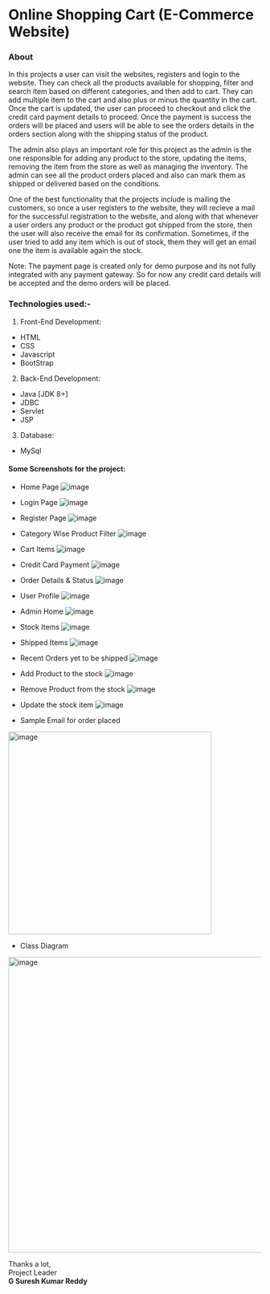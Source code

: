 # Online Shopping Cart (E-Commerce Website)

### About

In this projects a user can visit the websites, registers and login to the website. They can check all the products available for shopping, filter and search item based on different categories, and then add to cart. They can add multiple item to the cart and also plus or minus the quantity in the cart. Once the cart is updated, the user can proceed to checkout and click the credit card payment details to proceed. Once the payment is success the orders will be placed and users will be able to see the orders details in the orders section along with the shipping status of the product.

The admin also plays an important role for this project as the admin is the one responsible for adding any product to the store, updating the items, removing the item from the store as well as managing the inventory. The admin can see all the product orders placed and also can mark them as shipped or delivered based on the conditions.

One of the best functionality that the projects include is mailing the customers, so once a user registers to the website, they will recieve a mail for the successful registration to the website, and along with that whenever a user orders any product or the product got shipped from the store, then the user will also receive the email for its confirmation.
Sometimes, if the user tried to add any item which is out of stock, them they will get an email one the item is available again the stock.

Note: The payment page is created only for demo purpose and its not fully integrated with any payment gateway. So for now any credit card details will be accepted and the demo orders will be placed.


### Technologies used:-
1. Front-End Development:
- HTML
- CSS
- Javascript
- BootStrap

2. Back-End Development:
- Java [JDK 8+]
- JDBC
- Servlet
- JSP

3. Database:
- MySql



#### Some Screenshots for the project:
- Home Page
![image](https://github.com/shashirajraja/shopping-cart/assets/34605595/6161fb90-ac83-445d-9fb2-56681f6a52b4)
- Login Page
![image](https://github.com/shashirajraja/shopping-cart/assets/34605595/c5451416-a669-4d76-ad84-9b8ea26bf6b4)
- Register Page
![image](https://github.com/shashirajraja/shopping-cart/assets/34605595/19f06ec9-70aa-4700-8846-a2e6514d88c2)
- Category Wise Product Filter
![image](https://github.com/shashirajraja/shopping-cart/assets/34605595/757e552c-1526-4142-869b-ffbf27a232e0)
- Cart Items
![image](https://github.com/shashirajraja/shopping-cart/assets/34605595/12963112-1276-49ca-8b9c-f3272c6b9b7b)
- Credit Card Payment
![image](https://github.com/shashirajraja/shopping-cart/assets/34605595/990595ce-856c-46fe-8182-052a127d67b4)
- Order Details & Status
![image](https://github.com/shashirajraja/shopping-cart/assets/34605595/db8b4511-cac0-41df-930a-ef3bdebe5c24)
- User Profile
![image](https://github.com/shashirajraja/shopping-cart/assets/34605595/aa22b0cd-726b-4e5c-85cd-5409b7fc5391)

- Admin Home
![image](https://github.com/shashirajraja/shopping-cart/assets/34605595/0e909800-b9a2-4ece-884c-24cdc8ca931a)
- Stock Items
![image](https://github.com/shashirajraja/shopping-cart/assets/34605595/e94e519b-e65c-4f51-8b37-e1b555208f2d)
- Shipped Items
![image](https://github.com/shashirajraja/shopping-cart/assets/34605595/e34de1d9-91ae-4d3b-a38e-7d78aae1f410)
- Recent Orders yet to be shipped
![image](https://github.com/shashirajraja/shopping-cart/assets/34605595/ed2df621-3256-41bd-8739-d3872474403c)
- Add Product to the stock
![image](https://github.com/shashirajraja/shopping-cart/assets/34605595/3f38b7cf-c120-4523-abec-cdb2238c17b0)
- Remove Product from the stock
![image](https://github.com/shashirajraja/shopping-cart/assets/34605595/1e9c6565-6a14-4cb3-834e-8d7f5d273927)
- Update the stock item
![image](https://github.com/shashirajraja/shopping-cart/assets/34605595/1529a9a7-19a3-4381-ac58-29dbc55229d9)
- Sample Email for order placed
<img width="404" alt="image" src="https://github.com/shashirajraja/shopping-cart/assets/34605595/cb60c616-c32c-42eb-abe5-494d8574c09a">

- Class Diagram
<img width="589" alt="image" src="https://github.com/shashirajraja/shopping-cart/assets/34605595/d6dbfdb9-5108-4071-b4b6-d055f0370acd">


<bold>Thanks a lot,</bold><br/>
                                                                                                        Project Leader<br/>
                                                                                                         <b>G Suresh Kumar Reddy</b>


